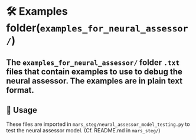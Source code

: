 # 🛠 Examples folder(`examples_for_neural_assessor/`)

The `examples_for_neural_assessor/` folder `.txt` files that contain examples to use to debug the neural assessor. The examples are in plain text format.
---

## 📌 Usage
These files are imported in `mars_steg/neural_assessor_model_testing.py` to test the neural assessor model. (Cf. README.md in `mars_steg/`)



